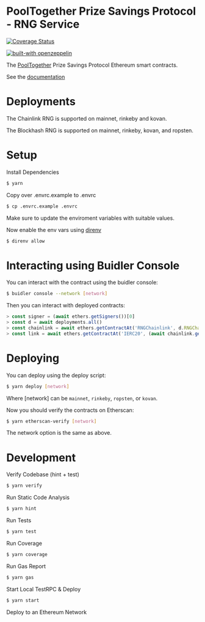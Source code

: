 # PoolTogether Prize Savings Protocol - RNG Service

[![Coverage Status](https://coveralls.io/repos/github/pooltogether/rng-service/badge.svg?branch=master)](https://coveralls.io/github/pooltogether/rng-service?branch=master)

[![built-with openzeppelin](https://img.shields.io/badge/built%20with-OpenZeppelin-3677FF)](https://docs.openzeppelin.com/)

The [PoolTogether](https://www.pooltogether.com/) Prize Savings Protocol Ethereum smart contracts.

See the [documentation](https://docs.pooltogether.com/protocol/random-number-generator)

# Deployments

The Chainlink RNG is supported on mainnet, rinkeby and kovan.

The Blockhash RNG is supported on mainnet, rinkeby, kovan, and ropsten.

# Setup

Install Dependencies

```sh
$ yarn
```

Copy over .envrc.example to .envrc

```sh
$ cp .envrc.example .envrc
```

Make sure to update the enviroment variables with suitable values.

Now enable the env vars using [direnv](https://direnv.net/docs/installation.html)

```sh
$ direnv allow
```

# Interacting using Buidler Console

You can interact with the contract using the buidler console:

```sh
$ buidler console --network [network]
```

Then you can interact with deployed contracts:

```javascript
> const signer = (await ethers.getSigners())[0]
> const d = await deployments.all()
> const chainlink = await ethers.getContractAt('RNGChainlink', d.RNGChainlink.address, signer)
> const link = await ethers.getContractAt('IERC20', (await chainlink.getLink()), signer)
```

# Deploying

You can deploy using the deploy script:

```sh
$ yarn deploy [network]
```

Where [network] can be `mainnet`, `rinkeby`, `ropsten`, or `kovan`.

Now you should verify the contracts on Etherscan:

```sh
$ yarn etherscan-verify [network]
```

The network option is the same as above.

# Development

Verify Codebase (hint + test)

```sh
$ yarn verify
```

Run Static Code Analysis

```sh
$ yarn hint
```

Run Tests

```sh
$ yarn test
```

Run Coverage

```sh
$ yarn coverage
```

Run Gas Report

```sh
$ yarn gas
```

Start Local TestRPC & Deploy

```sh
$ yarn start
```

Deploy to an Ethereum Network


